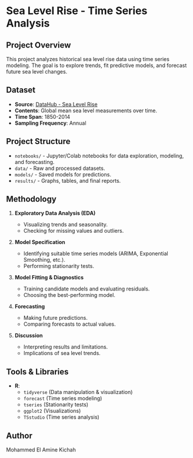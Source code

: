 # Sea Level Rise - Time Series Analysis

## Project Overview
This project analyzes historical sea level rise data using time series modeling. The goal is to explore trends, fit predictive models, and forecast future sea level changes.

## Dataset
- **Source**: [DataHub - Sea Level Rise](https://datahub.io/core/sea-level-rise)
- **Contents**: Global mean sea level measurements over time.
- **Time Span**: 1850-2014
- **Sampling Frequency**: Annual

## Project Structure
- `notebooks/` - Jupyter/Colab notebooks for data exploration, modeling, and forecasting.
- `data/` - Raw and processed datasets.
- `models/` - Saved models for predictions.
- `results/` - Graphs, tables, and final reports.

## Methodology
1. **Exploratory Data Analysis (EDA)**
   - Visualizing trends and seasonality.
   - Checking for missing values and outliers.

2. **Model Specification**
   - Identifying suitable time series models (ARIMA, Exponential Smoothing, etc.).
   - Performing stationarity tests.

3. **Model Fitting & Diagnostics**
   - Training candidate models and evaluating residuals.
   - Choosing the best-performing model.

4. **Forecasting**
   - Making future predictions.
   - Comparing forecasts to actual values.

5. **Discussion**
   - Interpreting results and limitations.
   - Implications of sea level trends.

## Tools & Libraries
- **R**: 
  - `tidyverse` (Data manipulation & visualization)
  - `forecast` (Time series modeling)
  - `tseries` (Stationarity tests)
  - `ggplot2` (Visualizations)
  - `TSstudio` (Time series analysis)

## Author
Mohammed El Amine Kichah


